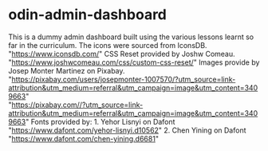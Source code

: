 # odin-admin-dashboard
This is a dummy admin dashboard built using the various lessons learnt so far in the curriculum.
The icons were sourced from IconsDB. 
    "https://www.iconsdb.com/" 
CSS Reset provided by Joshw Comeau. 
    "https://www.joshwcomeau.com/css/custom-css-reset/"
Images provide by Josep Monter Martinez on Pixabay.
    "https://pixabay.com/users/josepmonter-1007570/?utm_source=link-attribution&utm_medium=referral&utm_campaign=image&utm_content=3409663"  
    "https://pixabay.com//?utm_source=link-attribution&utm_medium=referral&utm_campaign=image&utm_content=3409663"
Fonts provided by:
    1. Yehor Lisnyi on Dafont "https://www.dafont.com/yehor-lisnyi.d10562"
    2. Chen Yining on Dafont "https://www.dafont.com/chen-yining.d6681"
